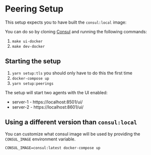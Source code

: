 # Peering Setup

This setup expects you to have built the `consul:local` image:

You can do so by cloning [Consul](https://github.com/hashicorp/consul) and
running the following commands:

1. `make ui-docker`
2. `make dev-docker`

## Starting the setup

1. `yarn setup:tls` you should only have to do this the first time
2. `docker-compose up`
3. `yarn setup:peerings`

The setup will start two agents with the UI enabled:

- server-1 - https://localhost:8501/ui/
- server-2 - https://localhost:8601/ui/

## Using a different version than `consul:local`

You can customize what consul image will be used by providing the
`CONSUL_IMAGE` environment variable.

`CONSUL_IMAGE=consul:latest docker-compose up`
